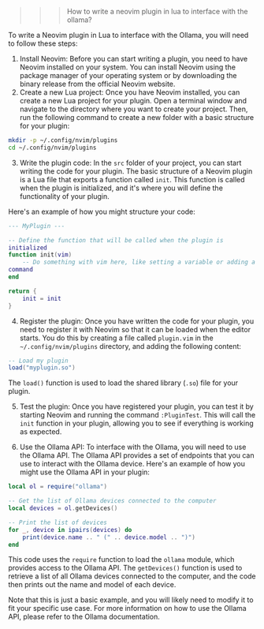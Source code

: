 
>>> How to write a neovim plugin in lua to interface with the ollama?

To write a Neovim plugin in Lua to interface with the Ollama, you will 
need to follow these steps:

1. Install Neovim: Before you can start writing a plugin, you need to 
have Neovim installed on your system. You can install Neovim using the 
package manager of your operating system or by downloading the binary 
release from the official Neovim website.
2. Create a new Lua project: Once you have Neovim installed, you can 
create a new Lua project for your plugin. Open a terminal window and 
navigate to the directory where you want to create your project. Then, 
run the following command to create a new folder with a basic structure 
for your plugin:
```bash
mkdir -p ~/.config/nvim/plugins
cd ~/.config/nvim/plugins
```
3. Write the plugin code: In the `src` folder of your project, you can 
start writing the code for your plugin. The basic structure of a Neovim 
plugin is a Lua file that exports a function called `init`. This 
function is called when the plugin is initialized, and it's where you 
will define the functionality of your plugin.

Here's an example of how you might structure your code:
```lua
--- MyPlugin ---

-- Define the function that will be called when the plugin is 
initialized
function init(vim)
    -- Do something with vim here, like setting a variable or adding a 
command
end

return {
    init = init
}
```
4. Register the plugin: Once you have written the code for your plugin, 
you need to register it with Neovim so that it can be loaded when the 
editor starts. You do this by creating a file called `plugin.vim` in 
the `~/.config/nvim/plugins` directory, and adding the following 
content:
```lua
-- Load my plugin
load("myplugin.so")
```
The `load()` function is used to load the shared library (`.so`) file 
for your plugin.

5. Test the plugin: Once you have registered your plugin, you can test 
it by starting Neovim and running the command `:PluginTest`. This will 
call the `init` function in your plugin, allowing you to see if 
everything is working as expected.

6. Use the Ollama API: To interface with the Ollama, you will need to 
use the Ollama API. The Ollama API provides a set of endpoints that you 
can use to interact with the Ollama device. Here's an example of how 
you might use the Ollama API in your plugin:
```lua
local ol = require("ollama")

-- Get the list of Ollama devices connected to the computer
local devices = ol.getDevices()

-- Print the list of devices
for _, device in ipairs(devices) do
    print(device.name .. " (" .. device.model .. ")")
end
```
This code uses the `require` function to load the `ollama` module, 
which provides access to the Ollama API. The `getDevices()` function is 
used to retrieve a list of all Ollama devices connected to the 
computer, and the code then prints out the name and model of each 
device.

Note that this is just a basic example, and you will likely need to 
modify it to fit your specific use case. For more information on how to 
use the Ollama API, please refer to the Ollama documentation.
